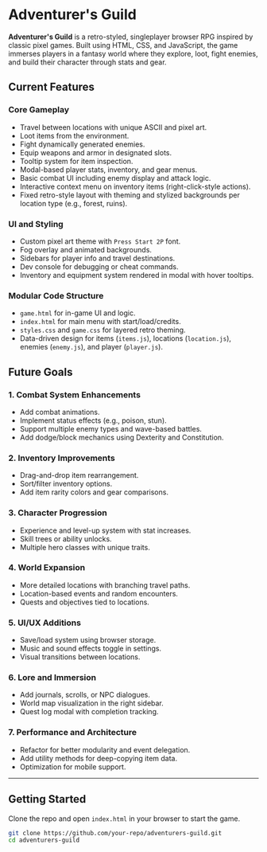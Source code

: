 # Adventurer's Guild

**Adventurer's Guild** is a retro-styled, singleplayer browser RPG inspired by classic pixel games. Built using HTML, CSS, and JavaScript, the game immerses players in a fantasy world where they explore, loot, fight enemies, and build their character through stats and gear.

## Current Features

### Core Gameplay
- Travel between locations with unique ASCII and pixel art.
- Loot items from the environment.
- Fight dynamically generated enemies.
- Equip weapons and armor in designated slots.
- Tooltip system for item inspection.
- Modal-based player stats, inventory, and gear menus.
- Basic combat UI including enemy display and attack logic.
- Interactive context menu on inventory items (right-click-style actions).
- Fixed retro-style layout with theming and stylized backgrounds per location type (e.g., forest, ruins).

### UI and Styling
- Custom pixel art theme with `Press Start 2P` font.
- Fog overlay and animated backgrounds.
- Sidebars for player info and travel destinations.
- Dev console for debugging or cheat commands.
- Inventory and equipment system rendered in modal with hover tooltips.

### Modular Code Structure
- `game.html` for in-game UI and logic.
- `index.html` for main menu with start/load/credits.
- `styles.css` and `game.css` for layered retro theming.
- Data-driven design for items (`items.js`), locations (`location.js`), enemies (`enemy.js`), and player (`player.js`).

## Future Goals

### 1. **Combat System Enhancements**
- Add combat animations.
- Implement status effects (e.g., poison, stun).
- Support multiple enemy types and wave-based battles.
- Add dodge/block mechanics using Dexterity and Constitution.

### 2. **Inventory Improvements**
- Drag-and-drop item rearrangement.
- Sort/filter inventory options.
- Add item rarity colors and gear comparisons.

### 3. **Character Progression**
- Experience and level-up system with stat increases.
- Skill trees or ability unlocks.
- Multiple hero classes with unique traits.

### 4. **World Expansion**
- More detailed locations with branching travel paths.
- Location-based events and random encounters.
- Quests and objectives tied to locations.

### 5. **UI/UX Additions**
- Save/load system using browser storage.
- Music and sound effects toggle in settings.
- Visual transitions between locations.

### 6. **Lore and Immersion**
- Add journals, scrolls, or NPC dialogues.
- World map visualization in the right sidebar.
- Quest log modal with completion tracking.

### 7. **Performance and Architecture**
- Refactor for better modularity and event delegation.
- Add utility methods for deep-copying item data.
- Optimization for mobile support.

---

## Getting Started

Clone the repo and open `index.html` in your browser to start the game.

```bash
git clone https://github.com/your-repo/adventurers-guild.git
cd adventurers-guild